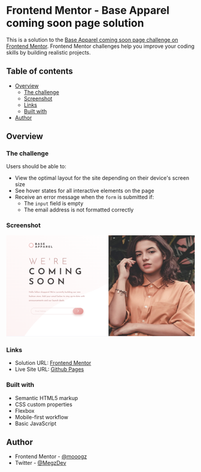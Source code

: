 # Frontend Mentor - Base Apparel coming soon page solution

This is a solution to the [Base Apparel coming soon page challenge on Frontend Mentor](https://www.frontendmentor.io/challenges/base-apparel-coming-soon-page-5d46b47f8db8a7063f9331a0). Frontend Mentor challenges help you improve your coding skills by building realistic projects. 

## Table of contents

- [Overview](#overview)
  - [The challenge](#the-challenge)
  - [Screenshot](#screenshot)
  - [Links](#links)
  - [Built with](#built-with)
- [Author](#author)


## Overview

### The challenge

Users should be able to:

- View the optimal layout for the site depending on their device's screen size
- See hover states for all interactive elements on the page
- Receive an error message when the `form` is submitted if:
  - The `input` field is empty
  - The email address is not formatted correctly

### Screenshot

![](images/base-apparel-screenshot.png)

### Links

- Solution URL: [Frontend Mentor](https://www.frontendmentor.io/solutions/responsive-coming-soon-page-Z0eZjPSoIg)
- Live Site URL: [Github Pages](https://mooogz.github.io/base-apparel-coming-soon-master/)


### Built with

- Semantic HTML5 markup
- CSS custom properties
- Flexbox
- Mobile-first workflow
- Basic JavaScript


## Author

- Frontend Mentor - [@mooogz](https://www.frontendmentor.io/profile/mooogz)
- Twitter - [@MegzDev](https://www.twitter.com/Megzdev)